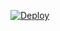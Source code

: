 [![Deploy](https://www.herokucdn.com/deploy/button.svg)](https://dashboard.heroku.com/new?template=https://github.com/ly-temp/heroku-ffmpeg)
